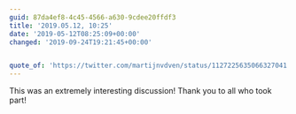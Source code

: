 ```yaml
---
guid: 87da4ef8-4c45-4566-a630-9cdee20ffdf3
title: '2019.05.12, 10:25'
date: '2019-05-12T08:25:09+00:00'
changed: '2019-09-24T19:21:45+00:00'


quote_of: 'https://twitter.com/martijnvdven/status/1127225635066327041'
---
```


This was an extremely interesting discussion! Thank you to all who took part! 
